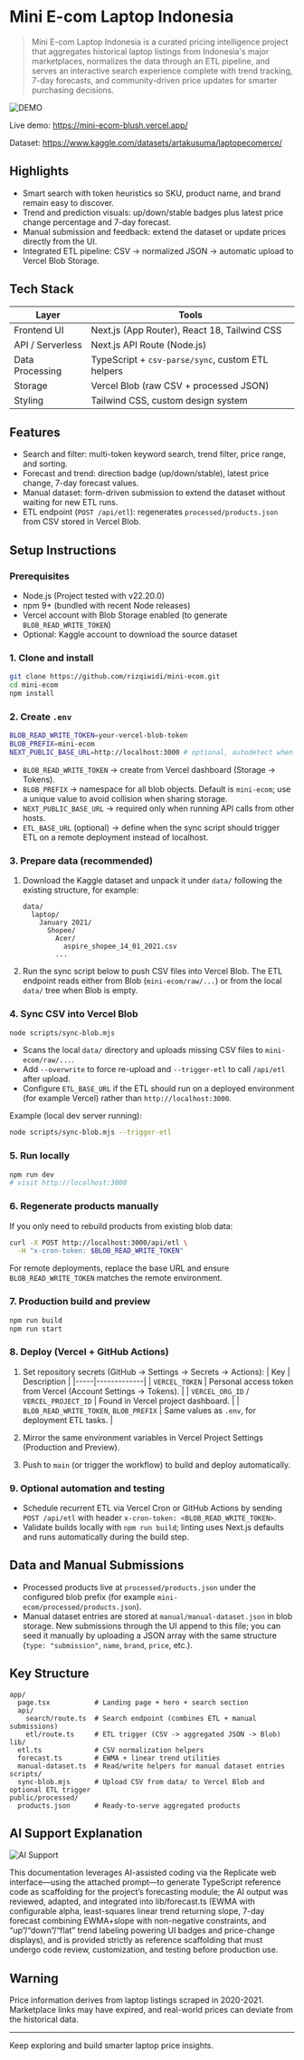 # Mini E-com Laptop Indonesia

> Mini E-com Laptop Indonesia is a curated pricing intelligence project that aggregates historical laptop listings from Indonesia's major marketplaces, normalizes the data through an ETL pipeline, and serves an interactive search experience complete with trend tracking, 7-day forecasts, and community-driven price updates for smarter purchasing decisions.

![DEMO](assets/demo.png)

Live demo: https://mini-ecom-blush.vercel.app/

Dataset: https://www.kaggle.com/datasets/artakusuma/laptopecomerce/

## Highlights
- Smart search with token heuristics so SKU, product name, and brand remain easy to discover.
- Trend and prediction visuals: up/down/stable badges plus latest price change percentage and 7-day forecast.
- Manual submission and feedback: extend the dataset or update prices directly from the UI.
- Integrated ETL pipeline: CSV -> normalized JSON -> automatic upload to Vercel Blob Storage.

## Tech Stack
| Layer | Tools |
|-------|-------|
| Frontend UI | Next.js (App Router), React 18, Tailwind CSS |
| API / Serverless | Next.js API Route (Node.js) |
| Data Processing | TypeScript + `csv-parse/sync`, custom ETL helpers |
| Storage | Vercel Blob (raw CSV + processed JSON) |
| Styling | Tailwind CSS, custom design system |

## Features
- Search and filter: multi-token keyword search, trend filter, price range, and sorting.
- Forecast and trend: direction badge (up/down/stable), latest price change, 7-day forecast values.
- Manual dataset: form-driven submission to extend the dataset without waiting for new ETL runs.
- ETL endpoint (`POST /api/etl`): regenerates `processed/products.json` from CSV stored in Vercel Blob.

## Setup Instructions

### Prerequisites
- Node.js (Project tested with v22.20.0)
- npm 9+ (bundled with recent Node releases)
- Vercel account with Blob Storage enabled (to generate `BLOB_READ_WRITE_TOKEN`)
- Optional: Kaggle account to download the source dataset

### 1. Clone and install
```bash
git clone https://github.com/rizqiwidi/mini-ecom.git
cd mini-ecom
npm install
```

### 2. Create `.env`
```bash
BLOB_READ_WRITE_TOKEN=your-vercel-blob-token
BLOB_PREFIX=mini-ecom
NEXT_PUBLIC_BASE_URL=http://localhost:3000 # optional, autodetect when omitted
```
- `BLOB_READ_WRITE_TOKEN` -> create from Vercel dashboard (Storage -> Tokens).
- `BLOB_PREFIX` -> namespace for all blob objects. Default is `mini-ecom`; use a unique value to avoid collision when sharing storage.
- `NEXT_PUBLIC_BASE_URL` -> required only when running API calls from other hosts.
- `ETL_BASE_URL` (optional) -> define when the sync script should trigger ETL on a remote deployment instead of localhost.

### 3. Prepare data (recommended)
1. Download the Kaggle dataset and unpack it under `data/` following the existing structure, for example:
   ```
   data/
     laptop/
       January 2021/
         Shopee/
           Acer/
             aspire_shopee_14_01_2021.csv
           ...
   ```
2. Run the sync script below to push CSV files into Vercel Blob. The ETL endpoint reads either from Blob (`mini-ecom/raw/...`) or from the local `data/` tree when Blob is empty.

### 4. Sync CSV into Vercel Blob
```bash
node scripts/sync-blob.mjs
```
- Scans the local `data/` directory and uploads missing CSV files to `mini-ecom/raw/...`.
- Add `--overwrite` to force re-upload and `--trigger-etl` to call `/api/etl` after upload.
- Configure `ETL_BASE_URL` if the ETL should run on a deployed environment (for example Vercel) rather than `http://localhost:3000`.

Example (local dev server running):
```bash
node scripts/sync-blob.mjs --trigger-etl
```

### 5. Run locally
```bash
npm run dev
# visit http://localhost:3000
```

### 6. Regenerate products manually
If you only need to rebuild products from existing blob data:
```bash
curl -X POST http://localhost:3000/api/etl \
  -H "x-cron-token: $BLOB_READ_WRITE_TOKEN"
```
For remote deployments, replace the base URL and ensure `BLOB_READ_WRITE_TOKEN` matches the remote environment.

### 7. Production build and preview
```bash
npm run build
npm run start
```

### 8. Deploy (Vercel + GitHub Actions)
1. Set repository secrets (GitHub -> Settings -> Secrets -> Actions):
   | Key | Description |
   |-----|-------------|
   | `VERCEL_TOKEN` | Personal access token from Vercel (Account Settings -> Tokens). |
   | `VERCEL_ORG_ID` / `VERCEL_PROJECT_ID` | Found in Vercel project dashboard. |
   | `BLOB_READ_WRITE_TOKEN`, `BLOB_PREFIX` | Same values as `.env`, for deployment ETL tasks. |

2. Mirror the same environment variables in Vercel Project Settings (Production and Preview).
3. Push to `main` (or trigger the workflow) to build and deploy automatically.

### 9. Optional automation and testing
- Schedule recurrent ETL via Vercel Cron or GitHub Actions by sending `POST /api/etl` with header `x-cron-token: <BLOB_READ_WRITE_TOKEN>`.
- Validate builds locally with `npm run build`; linting uses Next.js defaults and runs automatically during the build step.

## Data and Manual Submissions
- Processed products live at `processed/products.json` under the configured blob prefix (for example `mini-ecom/processed/products.json`).
- Manual dataset entries are stored at `manual/manual-dataset.json` in blob storage. New submissions through the UI append to this file; you can seed it manually by uploading a JSON array with the same structure (`type: "submission"`, `name`, `brand`, `price`, etc.).

## Key Structure
```
app/
  page.tsx           # Landing page + hero + search section
  api/
    search/route.ts  # Search endpoint (combines ETL + manual submissions)
    etl/route.ts     # ETL trigger (CSV -> aggregated JSON -> Blob)
lib/
  etl.ts             # CSV normalization helpers
  forecast.ts        # EWMA + linear trend utilities
  manual-dataset.ts  # Read/write helpers for manual dataset entries
scripts/
  sync-blob.mjs      # Upload CSV from data/ to Vercel Blob and optional ETL trigger
public/processed/
  products.json      # Ready-to-serve aggregated products
```
## AI Support Explanation

![AI Support](assets/ai_support.png)

This documentation leverages AI-assisted coding via the Replicate web interface—using the attached prompt—to generate TypeScript reference code as scaffolding for the project’s forecasting module; the AI output was reviewed, adapted, and integrated into lib/forecast.ts (EWMA with configurable alpha, least-squares linear trend returning slope, 7-day forecast combining EWMA+slope with non-negative constraints, and “up”/“down”/“flat” trend labeling powering UI badges and price-change displays), and is provided strictly as reference scaffolding that must undergo code review, customization, and testing before production use.

## Warning
Price information derives from laptop listings scraped in 2020-2021. Marketplace links may have expired, and real-world prices can deviate from the historical data.

---
Keep exploring and build smarter laptop price insights.
